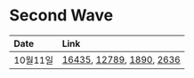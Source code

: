# Second Wave

|Date|Link|
|:---|:---|
|10월11일| [16435](https://www.acmicpc.net/problem/16435), [12789](https://www.acmicpc.net/problem/12789), [1890](https://www.acmicpc.net/problem/1890), [2636](https://www.acmicpc.net/problem/2636) | |
